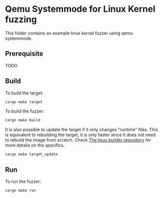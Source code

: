 # Qemu Systemmode for Linux Kernel fuzzing

This folder contains an example linux kernel fuzzer using qemu systemmode.

## Prerequisite

TODO

## Build

To build the target:
```bash
cargo make target
```

To build the fuzzer:
```bash
cargo make build
```

It is also possible to update the target if it only changes "runtime" files.
This is equivalent to rebuilding the target, it is only faster since it does not need to rebuild the image from scratch.
Check [The linux builder repository](https://github.com/AFLplusplus/linux-qemu-image-builder.git) for more details on the specifics.
```bash
cargo make target_update
```

## Run

To run the fuzzer:
```bash
cargo make run
```